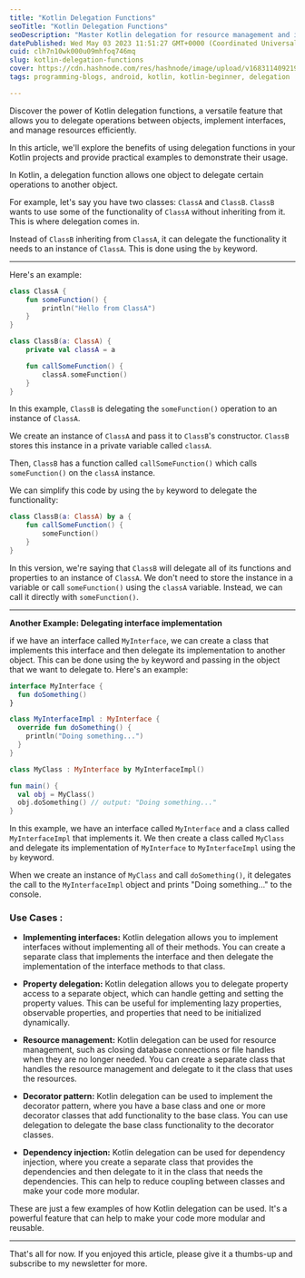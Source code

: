 ```yaml
---
title: "Kotlin Delegation Functions"
seoTitle: "Kotlin Delegation Functions"
seoDescription: "Master Kotlin delegation for resource management and interface implementation. Improve projects with practical examples and versatile features"
datePublished: Wed May 03 2023 11:51:27 GMT+0000 (Coordinated Universal Time)
cuid: clh7n10wk000u09mhfoq746mq
slug: kotlin-delegation-functions
cover: https://cdn.hashnode.com/res/hashnode/image/upload/v1683114092195/4648791f-24e2-4c4e-82d8-9770f780f4f9.png
tags: programming-blogs, android, kotlin, kotlin-beginner, delegation

---
```


Discover the power of Kotlin delegation functions, a versatile feature that allows you to delegate operations between objects, implement interfaces, and manage resources efficiently.

In this article, we'll explore the benefits of using delegation functions in your Kotlin projects and provide practical examples to demonstrate their usage.

In Kotlin, a delegation function allows one object to delegate certain operations to another object.

For example, let's say you have two classes: `ClassA` and `ClassB`. `ClassB` wants to use some of the functionality of `ClassA` without inheriting from it. This is where delegation comes in.

Instead of `ClassB` inheriting from `ClassA`, it can delegate the functionality it needs to an instance of `ClassA`. This is done using the `by` keyword.

---

Here's an example:

```kotlin
class ClassA {
    fun someFunction() {
        println("Hello from ClassA")
    }
}

class ClassB(a: ClassA) {
    private val classA = a

    fun callSomeFunction() {
        classA.someFunction()
    }
}
```

In this example, `ClassB` is delegating the `someFunction()` operation to an instance of `ClassA`.

We create an instance of `ClassA` and pass it to `ClassB`'s constructor. `ClassB` stores this instance in a private variable called `classA`.

Then, `ClassB` has a function called `callSomeFunction()` which calls `someFunction()` on the `classA` instance.

We can simplify this code by using the `by` keyword to delegate the functionality:

```kotlin
class ClassB(a: ClassA) by a {
    fun callSomeFunction() {
        someFunction()
    }
}
```

In this version, we're saying that `ClassB` will delegate all of its functions and properties to an instance of `ClassA`. We don't need to store the instance in a variable or call `someFunction()` using the `classA` variable. Instead, we can call it directly with `someFunction()`.

---

**Another Example: Delegating interface implementation**

if we have an interface called `MyInterface`, we can create a class that implements this interface and then delegate its implementation to another object. This can be done using the `by` keyword and passing in the object that we want to delegate to. Here's an example:

```kotlin
interface MyInterface {
  fun doSomething()
}

class MyInterfaceImpl : MyInterface {
  override fun doSomething() {
    println("Doing something...")
  }
}

class MyClass : MyInterface by MyInterfaceImpl()

fun main() {
  val obj = MyClass()
  obj.doSomething() // output: "Doing something..."
}
```

In this example, we have an interface called `MyInterface` and a class called `MyInterfaceImpl` that implements it. We then create a class called `MyClass` and delegate its implementation of `MyInterface` to `MyInterfaceImpl` using the `by` keyword.

When we create an instance of `MyClass` and call `doSomething()`, it delegates the call to the `MyInterfaceImpl` object and prints "Doing something..." to the console.

### Use Cases :

* **Implementing interfaces:** Kotlin delegation allows you to implement interfaces without implementing all of their methods. You can create a separate class that implements the interface and then delegate the implementation of the interface methods to that class.
    
* **Property delegation:** Kotlin delegation allows you to delegate property access to a separate object, which can handle getting and setting the property values. This can be useful for implementing lazy properties, observable properties, and properties that need to be initialized dynamically.
    
* **Resource management:** Kotlin delegation can be used for resource management, such as closing database connections or file handles when they are no longer needed. You can create a separate class that handles the resource management and delegate to it the class that uses the resources.
    
* **Decorator pattern:** Kotlin delegation can be used to implement the decorator pattern, where you have a base class and one or more decorator classes that add functionality to the base class. You can use delegation to delegate the base class functionality to the decorator classes.
    
* **Dependency injection:** Kotlin delegation can be used for dependency injection, where you create a separate class that provides the dependencies and then delegate to it in the class that needs the dependencies. This can help to reduce coupling between classes and make your code more modular.
    

These are just a few examples of how Kotlin delegation can be used. It's a powerful feature that can help to make your code more modular and reusable.

---

That's all for now. If you enjoyed this article, please give it a thumbs-up and subscribe to my newsletter for more.